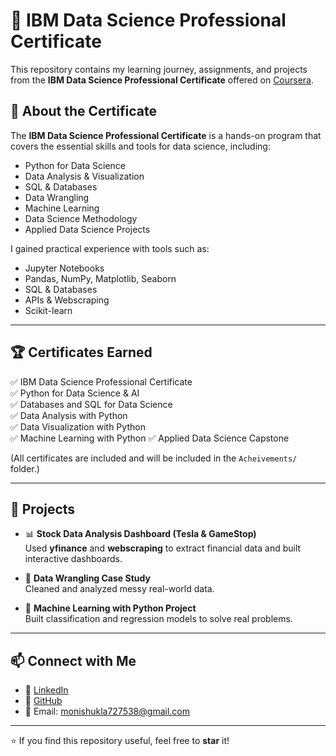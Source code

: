 # 📘 IBM Data Science Professional Certificate  

This repository contains my learning journey, assignments, and projects from the **IBM Data Science Professional Certificate** offered on [Coursera](https://www.coursera.org/professional-certificates/ibm-data-science).  



## 📜 About the Certificate  
The **IBM Data Science Professional Certificate** is a hands-on program that covers the essential skills and tools for data science, including:  

- Python for Data Science  
- Data Analysis & Visualization  
- SQL & Databases  
- Data Wrangling  
- Machine Learning  
- Data Science Methodology  
- Applied Data Science Projects  

I gained practical experience with tools such as:  
- Jupyter Notebooks  
- Pandas, NumPy, Matplotlib, Seaborn  
- SQL & Databases  
- APIs & Webscraping  
- Scikit-learn  




---

## 🏆 Certificates Earned  

✅ IBM Data Science Professional Certificate  
✅ Python for Data Science & AI  
✅ Databases and SQL for Data Science  
✅ Data Analysis with Python  
✅ Data Visualization with Python  
✅ Machine Learning with Python 
✅ Applied Data Science Capstone  

(All certificates are included and will be included in the `Acheivements/` folder.)  

---

## 🚀 Projects  

- 📊 **Stock Data Analysis Dashboard (Tesla & GameStop)**  
  Used **yfinance** and **webscraping** to extract financial data and built interactive dashboards.  

- 🧹 **Data Wrangling Case Study**  
  Cleaned and analyzed messy real-world data.  

- 🤖 **Machine Learning with Python Project**  
  Built classification and regression models to solve real problems.  

---

## 📫 Connect with Me  

- 💼 [LinkedIn](https://www.linkedin.com/)  
- 🐙 [GitHub](https://github.com/AnkitShukla-arch)  
- 📧 Email: monishukla727538@gmail.com  

---

⭐ If you find this repository useful, feel free to **star** it!  


